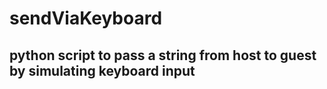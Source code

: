 # sendViaKeyboard

## python script to pass a string from host to guest by simulating keyboard input
